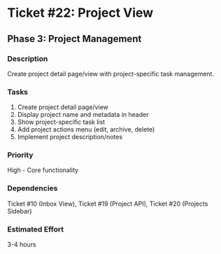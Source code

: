 # Ticket #22: Project View

## Phase 3: Project Management

### Description

Create project detail page/view with project-specific task management.

### Tasks

1. Create project detail page/view
2. Display project name and metadata in header
3. Show project-specific task list
4. Add project actions menu (edit, archive, delete)
5. Implement project description/notes

### Priority

High - Core functionality

### Dependencies

Ticket #10 (Inbox View), Ticket #19 (Project API), Ticket #20 (Projects Sidebar)

### Estimated Effort

3-4 hours
